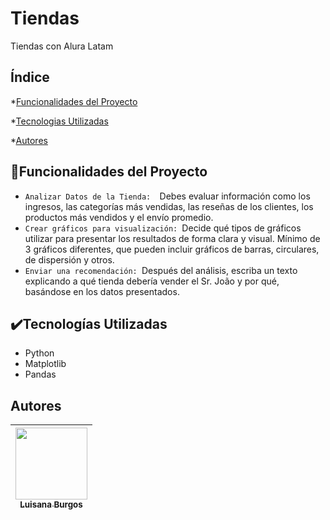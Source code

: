 # Tiendas

Tiendas con Alura Latam
## Índice

*[Funcionalidades del Proyecto](#hammerfuncionalidades-del-proyecto)

*[Tecnologias Utilizadas](#%EF%B8%8Ftecnologias-utilizadas)

*[Autores](#autores)

## :hammer:Funcionalidades del Proyecto

- `Analizar Datos de la Tienda:  `Debes evaluar información como los ingresos, las categorías más vendidas, las reseñas de los clientes, los productos más vendidos y el envío promedio.
- `Crear gráficos para visualización: `Decide qué tipos de gráficos utilizar para presentar los resultados de forma clara y visual. Mínimo de 3 gráficos diferentes, que pueden incluir gráficos de barras, circulares, de dispersión y otros.
- `Enviar una recomendación: `Después del análisis, escriba un texto explicando a qué tienda debería vender el Sr. João y por qué, basándose en los datos presentados.

## ✔️Tecnologías Utilizadas
- Python
- Matplotlib
- Pandas

## Autores
| [<img src="https://github.com" width=115><br><sub>Luisana Burgos</sub>](https://github.com/) | 
|  :---: | 
